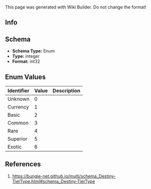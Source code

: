 <span class="wiki-builder">This page was generated with Wiki Builder. Do not change the format!</span>

## Info

## Schema
* **Schema Type:** Enum
* **Type:** integer
* **Format:** int32

## Enum Values
Identifier | Value | Description
---------- | ----- | -----------
Unknown | 0 | 
Currency | 1 | 
Basic | 2 | 
Common | 3 | 
Rare | 4 | 
Superior | 5 | 
Exotic | 6 | 

## References
1. https://bungie-net.github.io/multi/schema_Destiny-TierType.html#schema_Destiny-TierType
